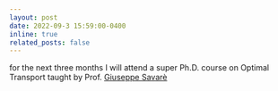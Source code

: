 ```yaml
---
layout: post
date: 2022-09-3 15:59:00-0400
inline: true
related_posts: false
---
```


for the next three months I will attend a super Ph.D. course on Optimal Transport taught by Prof. [Giuseppe Savarè](https://didattica.unibocconi.it/docenti/cv.php?rif=246649)